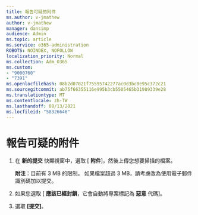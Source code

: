 ```yaml
---
title: 報告可疑的附件
ms.author: v-jmathew
author: v-jmathew
manager: dansimp
audience: Admin
ms.topic: article
ms.service: o365-administration
ROBOTS: NOINDEX, NOFOLLOW
localization_priority: Normal
ms.collection: Adm_O365
ms.custom:
- "9000760"
- "7391"
ms.openlocfilehash: 08b2d07021f75595742277ac0d3bc0e95c372c21
ms.sourcegitcommit: ab75f66355116e995b3cb5505465b31989339e28
ms.translationtype: MT
ms.contentlocale: zh-TW
ms.lasthandoff: 08/13/2021
ms.locfileid: "58326646"
---
```

# <a name="report-suspicious-attachments"></a>報告可疑的附件

1. 在 **新的提交** 快顯視窗中，選取 [ **附件**]，然後上傳您想要掃描的檔案。
    
    **附注**：目前有 3 MB 的限制。 如果檔案超過 3 MB，請考慮改為使用電子郵件識別碼加以提交。
2. 如果您選取 [ **應該已經封鎖**，它會自動將專案標記為 **惡意** 代碼]。
3. 選取 **[提交]**。
